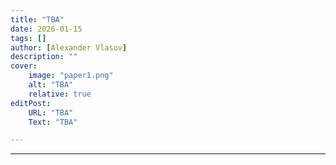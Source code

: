 ```yaml
---
title: "TBA" 
date: 2026-01-15
tags: []
author: [Alexander Vlasov]
description: "" 
cover:
    image: "paper1.png"
    alt: "TBA"
    relative: true
editPost:
    URL: "TBA"
    Text: "TBA"

---
```


---

